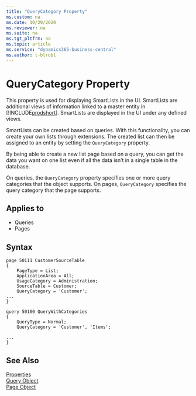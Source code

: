 ```yaml
---
title: "QueryCategory Property"
ms.custom: na
ms.date: 10/29/2020
ms.reviewer: na
ms.suite: na
ms.tgt_pltfrm: na
ms.topic: article
ms.service: "dynamics365-business-central"
ms.author: t-blrobl
---
```

 
# QueryCategory Property

This property is used for displaying SmartLists in the UI. SmartLists are additional views of information linked to a master entity in [!INCLUDE[prodshort](../includes/prodshort.md)]. SmartLists are displayed in the UI under any defined views.

SmartLists can be created based on queries. With this functionality, you can create your own lists through extensions. The created list can then be assigned to an entity by setting the `QueryCategory` property.

By being able to create a new list page based on a query, you can get the data you want on one list even if all the data isn’t in a single table in the database.

On queries, the `QueryCategory` property specifies one or more query categories that the object supports. On pages, `QueryCategory` specifies the query category that the page supports.

## Applies to  

- Queries
- Pages

## Syntax

```al
page 50111 CustomerSourceTable
{
    PageType = List;
    ApplicationArea = All;
    UsageCategory = Administration;
    SourceTable = Customer;
    QueryCategory = 'Customer';
...
}
```
```al
query 50100 QueryWithCategories
{
    QueryType = Normal;
    QueryCategory = 'Customer', 'Items';

...
}
```



## See Also  
[Properties](devenv-properties.md)   
[Query Object](../devenv-query-object.md)  
[Page Object](../devenv-page-object.md)

